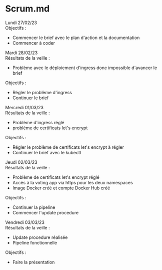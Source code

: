# Scrum.md 

Lundi 27/02/23  
Objectifs :

* Commencer le brief avec le plan d'action et la documentation
* Commencer à coder

Mardi 28/02/23  
Résultats de la veille :

* Problème avec le déploiement d'ingress donc impossible d'avancer le brief

Objectifs :

* Régler le problème d'ingress
* Continuer le brief

Mercredi 01/03/23  
Résultats de la veille :

* Problème d'ingress réglé
* problème de certificats let's encrypt

Objectifs :

* Régler le problème de certificats let's encrypt à régler
* Continuer le brief avec le kubectl

Jeudi 02/03/23  
Résultats de la veille :

* Problème de certificats let's encrypt réglé
* Accès à la voting app via https pour les deux namespaces
* Image Docker créé et compte Docker Hub créé

Objectifs :

* Continuer la pipeline
* Commencer l'update procedure

Vendredi 03/03/23  
Résultats de la veille :

* Update procedure réalisée
* Pipeline fonctionnelle

Objectifs :

* Faire la présentation
